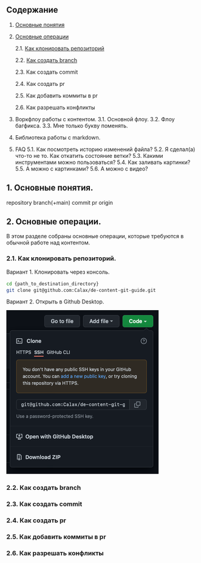 ## Содержание
1. [Основные понятия](#main_definitions)

2. [Основные операции](#main_operations)
    
    2.1. [Как клонировать репозиторий](#21-как-клонировать-репозиторий)
    
    2.2. [Как создать branch](#22-как-создать-branch)
    
    2.3. Как создать commit
    
    2.4. Как создать pr
    
    2.5. Как добавить коммиты в pr
    
    2.6. Как разрешать конфликты

3. Воркфлоу работы с контентом.
    3.1. Основной флоу.
    3.2. Флоу багфикса.
    3.3. Мне только букву поменять.
4. Библиотека работы с markdown.
5. FAQ
    5.1. Как посмотреть историю изменений файла?
    5.2. Я сделал(а) что-то не то. Как откатить состояние ветки?
    5.3. Какими инструментами можно пользоваться?
    5.4. Как заливать картинки?
    5.5. А можно с картинками?
    5.6. А можно с видео?


<a name="main_definitions"/>

## 1. Основные понятия.
repository
branch(+main)
commit
pr
origin


<a name="main_operations"/>

## 2. Основные операции.
В этом разделе собраны основные операции, которые требуются в обычной работе над контентом.


<a name="clone_repo"/>

### 2.1. Как клонировать репозиторий.
Вариант 1. Клонировать через консоль.
```bash
cd {path_to_destination_directory}
git clone git@github.com:Calax/de-content-git-guide.git
```

Вариант 2. Открыть в Github Desktop.

![f1_open_with_github_desktop](./files/f1_open_with_github_desktop.png)



### 2.2. Как создать branch


### 2.3. Как создать commit

### 2.4. Как создать pr
    
### 2.5. Как добавить коммиты в pr
    
### 2.6. Как разрешать конфликты

